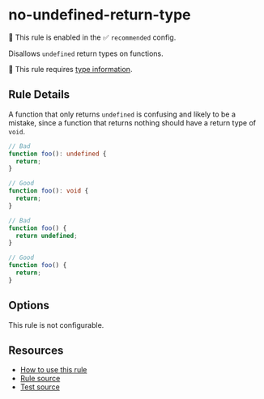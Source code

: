 # no-undefined-return-type

💼 This rule is enabled in the ✅ `recommended` config.

Disallows `undefined` return types on functions.

💭 This rule requires [type information](https://typescript-eslint.io/linting/typed-linting).

<!-- end auto-generated rule header -->

## Rule Details

A function that only returns `undefined` is confusing and likely to be a mistake, since a function that returns nothing should have a return type of `void`.

```ts
// Bad
function foo(): undefined {
  return;
}

// Good
function foo(): void {
  return;
}

// Bad
function foo() {
  return undefined;
}

// Good
function foo() {
  return;
}
```

## Options

This rule is not configurable.

## Resources

- [How to use this rule](https://complete-ts.github.io/eslint-plugin-complete)
- [Rule source](https://github.com/complete-ts/complete/blob/main/packages/eslint-plugin-complete/src/rules/no-undefined-return-type.ts)
- [Test source](https://github.com/complete-ts/complete/blob/main/packages/eslint-plugin-complete/tests/rules/no-undefined-return-type.test.ts)
